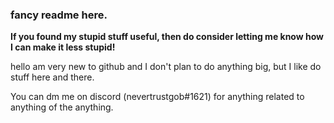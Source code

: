

### fancy readme here.

**If you found my stupid stuff useful, then do consider letting me know how I can make it less stupid!**



hello am very new to github and I don't plan to do anything big, but I like do stuff here and there.

You can dm me on discord (nevertrustgob#1621) for anything related to anything of the anything.
